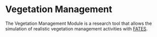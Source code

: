 # Vegetation Management

The Vegetation Management Module is a research tool that allows the simulation of realistic vegetation management activities with [FATES](https://github.com/NGEET/fates).
